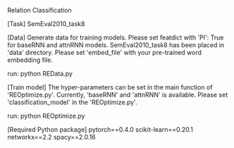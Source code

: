 Relation Classification

[Task]
SemEval2010_task8

[Data]
Generate data for training models. Please set featdict with 'PI': True for baseRNN and attnRNN models.
SemEval2010_task8 has been placed in 'data' directory.
Please set 'embed_file' with your pre-trained word embedding file.


run: python REData.py

[Train model]
The hyper-parameters can be set in the main function of 'REOptimize.py'.
Currently, 'baseRNN' and 'attnRNN' is available. Please set 'classification_model' in the 'REOptimize.py'.

run: python REOptimize.py


[Required Python package]
pytorch==0.4.0
scikit-learn==0.20.1
networkx==2.2
spacy==2.0.16